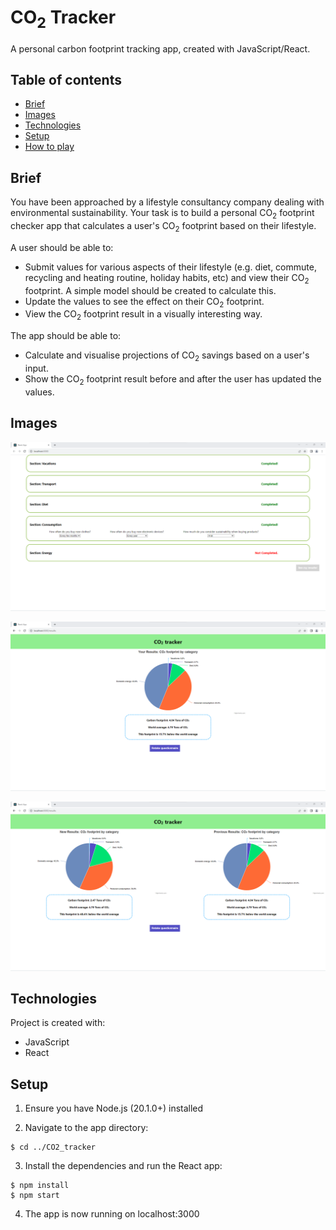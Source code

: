 # CO<sub>2</sub> Tracker
A personal carbon footprint tracking app, created with JavaScript/React.

## Table of contents
* [Brief](#brief)
* [Images](#images)
* [Technologies](#technologies)
* [Setup](#setup)
* [How to play](#how-to-play)

## Brief
You have been approached by a lifestyle consultancy company dealing with environmental sustainability. Your task is to build a personal CO<sub>2</sub> footprint checker app that calculates a user's CO<sub>2</sub> footprint based on their lifestyle.

A user should be able to:

* Submit values for various aspects of their lifestyle (e.g. diet, commute, recycling and heating routine, holiday habits, etc) and view their CO<sub>2</sub> footprint. A simple model should be created to calculate this.
* Update the values to see the effect on their CO<sub>2</sub> footprint.
* View the CO<sub>2</sub> footprint result in a visually interesting way.

The app should be able to:

* Calculate and visualise projections of CO<sub>2</sub> savings based on a user's input.
* Show the CO<sub>2</sub> footprint result before and after the user has updated the values.

## Images
![Questionnaire](./screenshots/questionnaire.png)

![Results](./screenshots/results.png)

![Results comparison](./screenshots/results_comparison.png)

## Technologies
Project is created with:
* JavaScript
* React

## Setup
1. Ensure you have Node.js (20.1.0+) installed

2. Navigate to the app directory:
```
$ cd ../CO2_tracker
```

3. Install the dependencies and run the React app:
```
$ npm install
$ npm start
```

4. The app is now running on localhost:3000